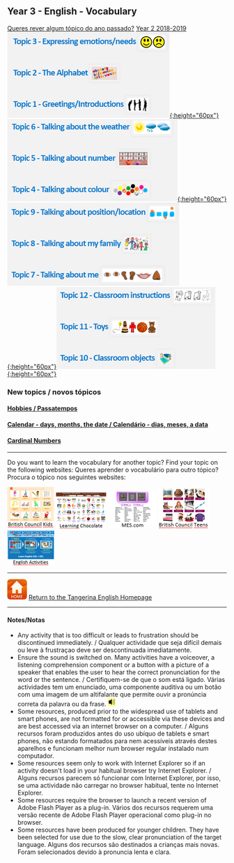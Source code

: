 <head>
<!-- Global site tag (gtag.js) - Google Analytics -->
<script async src="https://www.googletagmanager.com/gtag/js?id=UA-110947112-3"></script>
<script>
  window.dataLayer = window.dataLayer || [];
  function gtag(){dataLayer.push(arguments);}
  gtag('js', new Date());

  gtag('config', 'UA-110947112-3');
</script>
</head>

## Year 3 - English - Vocabulary

[Queres rever algum tópico do ano passado?](https://tangerina-pt.github.io/English/Y2_conv_2018_2019) [Year 2 2018-2019](https://tangerina-pt.github.io/English/Y2_conv_2018_2019)  
[![y2a](/images/y2a.PNG){:height="60px"}](https://tangerina-pt.github.io/English/Y2_conv_2018_2019) [![y2b](/images/y2b.PNG){:height="60px"}](https://tangerina-pt.github.io/English/Y2_conv_2018_2019) [![y2c](/images/y2c.PNG){:height="60px"}](https://tangerina-pt.github.io/English/Y2_conv_2018_2019)[![y2d](/images/y2d.PNG){:height="60px"}](https://tangerina-pt.github.io/English/Y2_conv_2018_2019)

### New topics / novos tópicos  

#### [Hobbies / Passatempos](https://tangerina-pt.github.io/English/Hobbies_C)
#### [Calendar - days, months, the date / Calendário - dias, meses, a data](https://tangerina-pt.github.io/English/Calendar_C)
#### [Cardinal Numbers](https://tangerina-pt.github.io/English/Cardinal_Numbers_C)

<!--#### [Colours / Cores](https://tangerina-pt.github.io/English/Colours_C)
#### [Body Parts / Partes do corpo](https://tangerina-pt.github.io/English/Body_Parts_C)
#### [The Alphabet](https://tangerina-pt.github.io/English/Alphabet_C)-->
***
Do you want to learn the vocabulary for another topic? Find your topic on the following websites:
Queres aprender o vocabulário para outro tópico? Procura o tópico nos seguintes websites:

[![bcina](/images/bcina.PNG)](https://learnenglishkids.britishcouncil.org/en/word-games) [![lcina](/images/lcina.PNG)](http://www.learningchocolate.com/all?sort_by=monthcount) [![mesina](/images/mesina.PNG)](http://www.mes-games.com/) [![bcinta](/images/bcinta.PNG)](https://learnenglishteens.britishcouncil.org/grammar-vocabulary/vocabulary-exercises) [![eaina](/images/eaina.PNG)](https://www.englishactivities.net/english-topics-esl)

***
[![home](/images/home.PNG)](https://tangerina-pt.github.io/English) [Return to the Tangerina English Homepage](https://tangerina-pt.github.io/English)

***
#### Notes/Notas
* Any activity that is too difficult or leads to frustration should be discontinued immediately. / Qualquer actividade que seja difícil demais ou leve à frustraçao deve ser descontinuada imediatamente.
* Ensure the sound is switched on. Many activities have a voiceover, a listening comprehension component or a button with a picture of a speaker that enables the user to hear the correct pronunciation for the word or the sentence. / Certifiquem-se de que o som está ligado. Várias actividades tem um enunciado, uma componente auditiva ou um botão com uma imagem de um altifalante que permite ouvir a pronúncia correta da palavra ou da frase. ![spkr2](/images/spkr2.PNG)
* Some resources, produced prior to the widespread use of tablets and smart phones, are not formatted for or accessible via these devices and are best accessed via an internet browser on a computer. / Alguns recursos foram produzidos antes do uso ubíquo de tablets e smart phones, não estando formatados para nem acessíveis através destes aparelhos e funcionam melhor num browser regular instalado num computador.
* Some resources seem only to work with Internet Explorer so if an activity doesn't load in your habitual browser try Internet Explorer. / Alguns recursos parecem só funcionar com Internet Explorer, por isso, se uma actividade não carregar no browser habitual, tente no Internet Explorer.
* Some resources require the browser to launch a recent version of Adobe Flash Player as a plug-in. Vários dos recursos requerem uma versão recente de Adobe Flash Player operacional como plug-in no browser.
* Some resources have been produced for younger children. They have been selected for use due to the slow, clear pronunciation of the target language. Alguns dos recursos são destinados a crianças mais novas. Foram selecionados devido à pronuncia lenta e clara.
